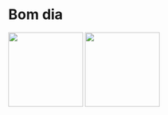 # Bom dia

<div style="display: inline_block">
     <img height="150em" src="https://github-readme-stats.vercel.app/api/top-langs/?username=miranhadesp&layout=compact&theme=vision-friendly-dark&border_radius=5&hide_border=true%22%3E">
     <img height="150em" src="https://github-readme-stats.vercel.app/api?username=miranhadesp&layout=compact&theme=vision-friendly-dark&border_radius=5&hide_border=false%22%3E">
</div>
